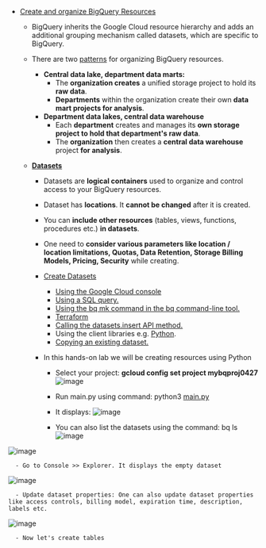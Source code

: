 - [Create and organize BigQuery Resources](https://cloud.google.com/bigquery/docs/resource-hierarchy)
  - BigQuery inherits the Google Cloud resource hierarchy and adds an additional grouping mechanism called datasets, which are specific to BigQuery.

  - There are two [patterns](https://cloud.google.com/bigquery/docs/resource-hierarchy#patterns) for organizing BigQuery resources.
    - **Central data lake, department data marts:**
      - The **organization creates** a unified storage project to hold its **raw data**.
      - **Departments** within the organization create their own **data mart projects for analysis**.
    - **Department data lakes, central data warehouse**
      - Each **department** creates and manages its **own storage project to hold that department's raw data**.
      - The **organization** then creates a **central data warehouse** project **for analysis**.  

  - **[Datasets](https://cloud.google.com/bigquery/docs/datasets-intro)**
    - Datasets are **logical containers** used to organize and control access to your BigQuery resources.
    - Dataset has **locations**. It **cannot be changed** after it is created.
    - You can **include other resources** (tables, views, functions, procedures etc.) **in datasets**.
    - One need to **consider various parameters like location / location limitations, Quotas, Data Retention, Storage Billing Models, Pricing, Security** while creating.
    - [Create Datasets](https://cloud.google.com/bigquery/docs/datasets)
      - [Using the Google Cloud console](https://cloud.google.com/bigquery/docs/datasets#console)
      - [Using a SQL query.](https://cloud.google.com/bigquery/docs/datasets#sql)
      - [Using the bq mk command in the bq command-line tool.](https://cloud.google.com/bigquery/docs/datasets#bq)
      - [Terraform](https://cloud.google.com/bigquery/docs/datasets#terraform)
      - [Calling the datasets.insert API method.](https://cloud.google.com/bigquery/docs/datasets#api)
      - Using the client libraries e.g. [Python](https://cloud.google.com/bigquery/docs/datasets#python).
      - [Copying an existing dataset.](https://cloud.google.com/bigquery/docs/managing-datasets#copy-datasets)
    

    - In this hands-on lab we will be creating resources using Python

      - Select your project: **gcloud config set project mybqproj0427**
 ![image](https://github.com/Ajit1279/GCP_Learning/assets/81754034/2036fac7-a9f0-48b6-b954-dfb3bc5cb1c0)
     
      - Run main.py using command: python3 [main.py](https://github.com/Ajit1279/GCP_Learning/blob/main/20240316_BigDataAnalytics/240420_BigQuery/240427_CreateBQResources/main.py)

      - It displays:
 ![image](https://github.com/Ajit1279/GCP_Learning/assets/81754034/5563d00f-f79f-429e-91b0-7af2ddee8aec)
     
      - You can also list the datasets using the command: bq ls
 ![image](https://github.com/Ajit1279/GCP_Learning/assets/81754034/9bc6104a-162f-439b-968e-f579392f87ea)
   
 ![image](https://github.com/Ajit1279/GCP_Learning/assets/81754034/e3755acd-00e4-442c-98f3-130d96d75757)
      
      - Go to Console >> Explorer. It displays the empty dataset
![image](https://github.com/Ajit1279/GCP_Learning/assets/81754034/bbd6daab-0604-45e3-a85c-3787078abe67)

      - Update dataset properties: One can also update dataset properties like access controls, billing model, expiration time, description, labels etc.
![image](https://github.com/Ajit1279/GCP_Learning/assets/81754034/9da57998-ec1b-44fc-836a-539415a50a1d)

      - Now let's create tables
 
